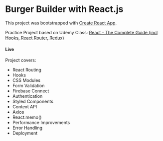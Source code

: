 # Burger Builder with React.js

This project was bootstrapped with [Create React App](https://github.com/facebookincubator/create-react-app).

Practice Project based on Udemy Class:
 [React - The Complete Guide (incl Hooks, React Router, Redux)](https://www.udemy.com/course/react-the-complete-guide-incl-redux/)


#### Live

Project covers:
- React Routing
- Hooks
- CSS Modules
- Form Validation
- Firebase Connect
- Authentication
- Styled Components
- Context API
- Axios
- React.memo()
- Performance Improvements
- Error Handling
- Deployment
  